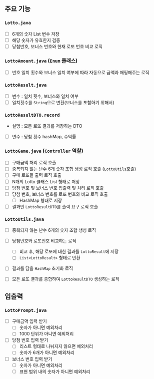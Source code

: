 ## 주요 기능

### `Lotto.java`
- [ ] 6개의 숫자 List 변수 저장
- [ ] 해당 숫자가 유효한지 검증
- [ ] 당첨번호, 보너스 번호와 현재 로또 번호 비교 로직

### `LottoAmount.java` (`Enum` 클래스)
- [ ] 번호 일치 횟수와 보너스 일치 여부에 따라 자동으로 금액과 매핑해주는 로직

### `LottoResult.java`
- [ ] 변수 : 일치 횟수, 보너스와 일치 여부
- [ ] 일치횟수를 `String`으로 변환(보너스를 포함하기 위해서)

### `LottoResultDTO.record`
- 설명 : 모든 로또 결과를 저장하는 DTO
- [ ] 변수 : 당첨 횟수 hashMap, 수익률 

### `LottoGame.java` (`Controller` 역할)
- [ ] 구매금액 처리 로직 호출
- [ ] 중복되지 않는 난수 6개 숫자 조합 생성 로직 호출 (`LottoUtils`호출)
- [ ] 구매 로또들 출력 로직 호출
- [ ] N개의 Lotto 클래스 List 형태로 저장
- [ ] 당첨 번호 및 보너스 번호 입출력 및 처리 로직 호출
- [ ] 당첨 번호, 보너스 번호를 로또 번호와 비교 로직 호출
  - [ ] HashMap 형태로 저장
- [ ] 결과인 `LottoResultDTO`를 출력 요구 로직 호출

### `LottoUtils.java`
- [ ] 중복되지 않는 난수 6개의 숫자 조합 생성 로직
- [ ] 당첨번호와 로또번호 비교하는 로직
  - [ ] 비교 후, 해당 로또에 대한 결과를 `LottoResult`에 저장
  - [ ] `List<LottoResult>` 형태로 반환 
- [ ] 결과를 담을 `HashMap` 초기화 로직
- [ ] 모든 로또 결과를 종합하여 `LottoResultDTO` 생성하는 로직


## 입출력

### `LottoPrompt.java`
- [ ] 구매금액 입력 받기
  - [ ] 숫자가 아니면 예외처리
  - [ ] 1000 단위가 아니면 예외처리
- [ ] 당첨 번호 입력 받기
  - [ ] 리스트 형태로 나눠지지 않으면 예외처리
  - [ ] 숫자가 6개가 아니면 예외처리
- [ ] 보너스 번호 입력 받기
  - [ ] 숫자가 아니면 예외처리
  - [ ] 표현 범위 내의 숫자가 아니면 예외처리